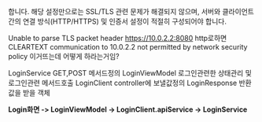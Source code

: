 

합니다. 해당 설정만으로는 SSL/TLS 관련 문제가 해결되지 않으며, 서버와 클라이언트 간의 연결 방식(HTTP/HTTPS) 및 인증서 설정이 적절히 구성되어야 합니다.

Unable to parse TLS packet header https://10.0.2.2:8080 http로하면 CLEARTEXT communication to 10.0.2.2 not permitted by network security policy 이거뜨는데 어떻게 하라는거임?

LoginService GET,POST 메서드정의
LoginViewModel 로그인관련한 상태관리 및 로그인관련 메서드호출
LoginClient controller에 보낼값정의 
LoginResponse 반환값을 받을 객체

**Login화면 -> LoginViewModel -> LoginClient.apiService -> LoginService**

